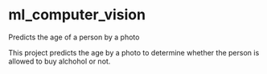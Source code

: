 # ml_computer_vision
Predicts the age of a person by a photo

This project predicts the age by a photo to determine whether the person is allowed to buy alchohol or not.
